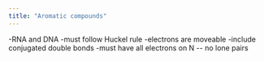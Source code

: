 ```yaml
---
title: "Aromatic compounds"
---
```

-RNA and DNA
-must follow Huckel rule
-electrons are moveable
-include conjugated double bonds
-must have all electrons on N -- no lone pairs


